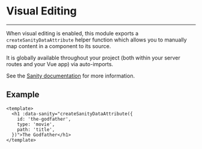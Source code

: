 # Visual Editing

---

When visual editing is enabled, this module exports a `createSanityDataAttribute` helper function which allows you to manually map content in a component to its source.

It is globally available throughout your project (both within your server routes and your Vue app) via auto-imports.

See the [Sanity documentation](https://www.sanity.io/docs/visual-editing-overlays#cb95b19a0263) for more information.

## Example

```vue
<template>
  <h1 :data-sanity="createSanityDataAttribute({
    id: 'the-godfather',
    type: 'movie',
    path: 'title',
  })">The Godfather</h1>
</template>
```
